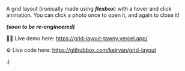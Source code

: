 A grid layout (ironically made using **_flexbox_**) with a hover and click animation. You can click a photo once to open it, and again to close it! 

__*(soon to be re-engineered)*__

🧑‍💻 Live demo here: https://grid-layout-tawny.vercel.app/

⚙️ Live code here: https://githubbox.com/keiryan/grid-layout

:)
